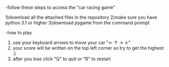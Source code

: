 -follow these steps to access the "car racing game" 

1)download all the attached files in the repository 
2)make sure you have python 3.1 or higher 
3)download pygame from the command prompt  

-how to play 
1) use your keyboard arrows to move your car "← ↑ → ↓" 
2) your score will be written on the top left corner so try to get the highest :) 
3) after you lose click "Q" to quit or "R" to restart 
   
